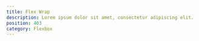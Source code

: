 ```yaml
---
title: Flex Wrap
description: Lorem ipsum dolor sit amet, consectetur adipiscing elit.
position: 403
category: Flexbox
---
```

